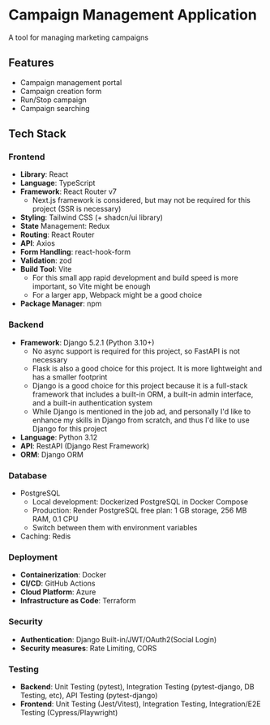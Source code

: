 # Campaign Management Application

A tool for managing marketing campaigns

## Features
- Campaign management portal
- Campaign creation form
- Run/Stop campaign
- Campaign searching

## Tech Stack

### Frontend

- **Library**: React
- **Language**: TypeScript
- **Framework**: React Router v7
  - Next.js framework is considered, but may not be required for this project (SSR is necessary)
- **Styling**: Tailwind CSS (+ shadcn/ui library)
- **State** Management: Redux
- **Routing**: React Router
- **API**: Axios
- **Form Handling**: react-hook-form
- **Validation**: zod
- **Build Tool**: Vite
  - For this small app rapid development and build speed is more important, so Vite might be enough
  - For a larger app, Webpack might be a good choice
- **Package Manager**: npm


### Backend

- **Framework**: Django 5.2.1 (Python 3.10+)
  - No async support is required for this project, so FastAPI is not necessary
  - Flask is also a good choice for this project. It is more lightweight and has a smaller footprint
  - Django is a good choice for this project because it is a full-stack framework that includes a built-in ORM, a built-in admin interface, and a built-in authentication system
  - While Django is mentioned in the job ad, and personally I'd like to enhance my skills in Django from scratch, and thus I'd like to use Django for this project
- **Language**: Python 3.12
- **API**: RestAPI (Django Rest Framework)
- **ORM**: Django ORM


### Database

- PostgreSQL
  - Local development: Dockerized PostgreSQL in Docker Compose
  - Production: Render PostgreSQL free plan: 1 GB storage, 256 MB RAM, 0.1 CPU
  - Switch between them with environment variables
- Caching: Redis


### Deployment

- **Containerization**: Docker
- **CI/CD**: GitHub Actions
- **Cloud Platform**: Azure
- **Infrastructure as Code**: Terraform


### Security

- **Authentication**: Django Built-in/JWT/OAuth2(Social Login)
- **Security measures**: Rate Limiting, CORS


### Testing

- **Backend**: Unit Testing (pytest), Integration Testing (pytest-django, DB Testing, etc), API Testing (pytest-django)
- **Frontend**: Unit Testing (Jest/Vitest), Integration Testing, Integration/E2E Testing (Cypress/Playwright)
